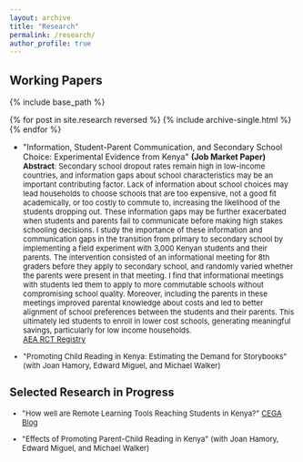 ```yaml
---
layout: archive
title: "Research"
permalink: /research/
author_profile: true
---
```


## Working Papers
{% include base_path %}

{% for post in site.research reversed %}
  {% include archive-single.html %}
{% endfor %}

* "Information, Student-Parent Communication, and Secondary School Choice: Experimental Evidence from Kenya" **(Job Market Paper)** <br />
<font size="-1">**Abstract**: Secondary school dropout rates remain high in low-income countries, and information gaps about school characteristics may be an important contributing factor. Lack of information about school choices may lead households to choose schools that are too expensive, not a good fit academically, or too costly to commute to, increasing the likelihood of the students dropping out. These information gaps may be further exacerbated when students and parents fail to communicate before making high stakes schooling decisions. I study the importance of these information and communication gaps in the transition from primary to secondary school by implementing a field experiment with 3,000 Kenyan students and their parents. The intervention consisted of an informational meeting for 8th graders before they apply to secondary school, and randomly varied whether the parents were present in that meeting. I find that informational meetings with students led them to apply to more commutable schools without compromising school quality. Moreover, including the parents in these meetings improved parental knowledge about costs and led to better alignment of school preferences between the students and their parents. This ultimately led students to enroll in lower cost schools, generating meaningful savings, particularly for low income households. <br />
[AEA RCT Registry](https://www.socialscienceregistry.org/trials/5517)

* "Promoting Child Reading in Kenya: Estimating the Demand for Storybooks" (with Joan Hamory, Edward Miguel, and Michael Walker)

## Selected Research in Progress
* "How well are Remote Learning Tools Reaching Students in Kenya?" [CEGA Blog](https://medium.com/center-for-effective-global-action/how-well-are-remote-learning-tools-reaching-students-in-kenya-d8c8461c7f88)

* "Effects of Promoting Parent-Child Reading in Kenya" (with Joan Hamory, Edward Miguel, and Michael Walker)

